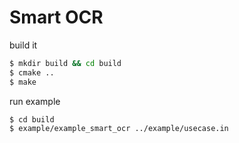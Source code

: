 # Smart OCR

build it

```bash
$ mkdir build && cd build
$ cmake ..
$ make
```

run example

```
$ cd build
$ example/example_smart_ocr ../example/usecase.in
```
